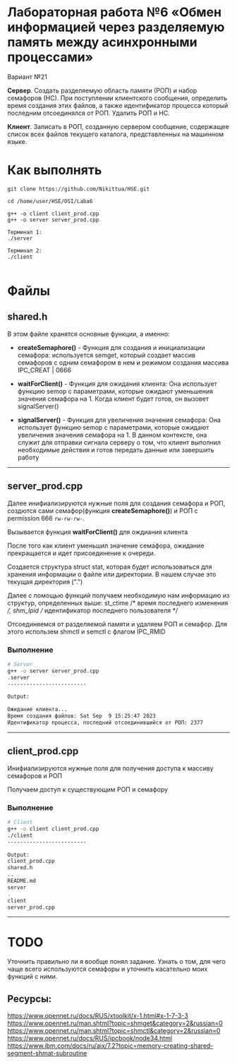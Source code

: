 #  Лабораторная работа №6 «Обмен информацией через разделяемую память между асинхронными процессами»

Вариант №21

**Сервер**. Создать разделяемую область памяти (РОП) и набор семафоров (НС). При 
поступлении клиентского сообщения, определить время создания этих файлов, а также 
идентификатор процесса который последним отсоединялся от РОП. Удалить РОП и НС.

**Клиент**. Записать в РОП, созданную сервером сообщение, содержащее список всех 
файлов текущего каталога, представленных на машинном языке.

# Как выполнять

```
git clone https://github.com/Nikittua/HSE.git

cd /home/user/HSE/OSI/Laba6

g++ -o client client_prod.cpp
g++ -o server server_prod.cpp

Терминал 1:
./server

Терминал 2:
./client


```



# Файлы


## shared.h

В этом файле хранятся основные функции, а именно:

 - __createSemaphore()__ - Функция для создания и инициализации семафора: используется semget, который создает массив семафоров с одним семафором в нем и режимом создания массива IPC_CREAT | 0666

 - __waitForClient()__ - Функция для ожидания клиента: Она использует функцию semop с параметрами, которые ожидают уменьшения значения семафора на 1. Когда клиент будет готов, он вызовет signalServer()

 - __signalServer()__ - Функция для увеличения значения семафора: Она использует функцию semop с параметрами, которые ожидают увеличения значения семафора на 1. В данном контексте, она служит для отправки сигнала серверу о том, что клиент выполнил необходимые действия и готов передать данные или завершить работу
----------------------------------------------------------------------


## server_prod.cpp


Далее инифиализируются нужные поля для создания семафора и РОП, создются сами семафор(функция __createSemaphore()__) и РОП с permission 666 `rw-rw-rw-`. 

Вызывается функция __waitForClient()__ для ождиания клиента

После того как клиент уменьшил значение семафора, ожидание прекращается и идет присоединение к очереди.

Создается структура struct stat, которая будет использоваться для хранения информации о файле или директории. В нашем случае это текущая директория (".")

Далее с помощью функций получаем необходимую нам информацию из структур, определенных выше: st_ctime /* время последнего изменения */, shm_lpid  /* идентификатор последнего пользователя */

Отсоединяемся от разделяемой памяти и удаляем РОП и семафор. Для этого использем shmctl и semctl с флагом IPC_RMID

### Выполнение
```bash
# Server
g++ -o server server_prod.cpp
.server
-------------------------

Output:

Ожидание клиента...
Время создания файлов: Sat Sep  9 15:25:47 2023
Идентификатор процесса, последний отсоединившийся от РОП: 2377

```
----------------------------------------------------------------------


## client_prod.cpp
Инифиализируются нужные поля для получения доступа к массиву семафоров и РОП

Получаем доступ к существующим РОП и семафору

### Выполнение
```bash
# Client
g++ -o client client_prod.cpp
./client
-------------------------

Output:
client_prod.cpp
shared.h
..
README.md
server
.
client
server_prod.cpp


```
----------------------------------------------------------------------

# TODO

Уточнить правильно ли я вообще понял задание.
Узнать о том, для чего чаще всего используются семафоры и уточнить касательно моих функций с ними. 

## Ресурсы:
https://www.opennet.ru/docs/RUS/xtoolkit/x-1.html#x-1-7-3-3
https://www.opennet.ru/man.shtml?topic=shmget&category=2&russian=0
https://www.opennet.ru/man.shtml?topic=shmctl&category=2&russian=0
https://www.opennet.ru/docs/RUS/ipcbook/node34.html
https://www.ibm.com/docs/ru/aix/7.2?topic=memory-creating-shared-segment-shmat-subroutine






